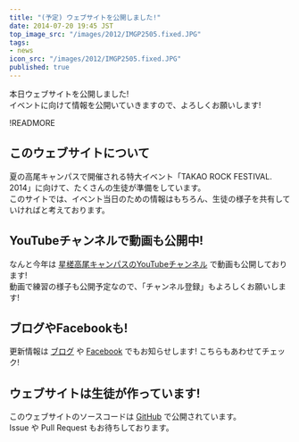 ```yaml
---
title: "(予定) ウェブサイトを公開しました!"
date: 2014-07-20 19:45 JST
top_image_src: "/images/2012/IMGP2505.fixed.JPG"
tags:
- news
icon_src: "/images/2012/IMGP2505.fixed.JPG"
published: true
---
```

本日ウェブサイトを公開しました!  
イベントに向けて情報を公開いていきますので、よろしくお願いします!

!READMORE

このウェブサイトについて
----------------------
夏の高尾キャンパスで開催される特大イベント「TAKAO ROCK FESTIVAL. 2014」に向けて、たくさんの生徒が準備をしています。  
このサイトでは、イベント当日のための情報はもちろん、生徒の様子を共有していければと考えております。

YouTubeチャンネルで動画も公開中!
-------------------------------
なんと今年は [星槎高尾キャンパスのYouTubeチャンネル](https://www.youtube.com/channel/UC7i9vWDyTleh0nMWqiLf5Vg) で動画も公開しております!  
動画で練習の様子も公開予定なので、「チャンネル登録」もよろしくお願いします!

ブログやFacebookも!
--------------------
更新情報は [ブログ](http://seisahachi.blog.fc2.com/) や [Facebook](https://www.facebook.com/hachioji.gc) でもお知らせします! こちらもあわせてチェック!

ウェブサイトは生徒が作っています!
------------------------------
このウェブサイトのソースコードは [GitHub](https://github.com/seisahachioji/takarock14) で公開されています。  
Issue や Pull Request もお待ちしております。